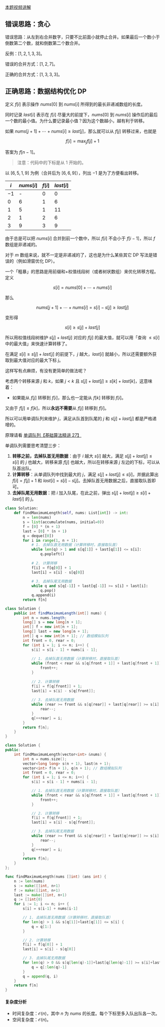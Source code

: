 [本题视频讲解](https://www.bilibili.com/video/BV1Rw411P72r/)

## 错误思路：贪心

错误思路：从左到右合并数字，只要不比前面小就停止合并。如果最后一个数小于倒数第二个数，就和倒数第二个数合并。

反例：$[1,2,1,3,3]$。

错误的合并方式：$[1,2,7]$。

正确的合并方式：$[1,3,3,3]$。

## 正确思路：数据结构优化 DP

定义 $f[i]$ 表示操作 $\textit{nums}[0]$ 到 $\textit{nums}[i]$ 所得到的最长非递减数组的长度。

同时记录 $\textit{last}[i]$ 表示在 $f[i]$ 尽量大的前提下，$\textit{nums}[0]$ 到 $\textit{nums}[i]$ 操作后的最后一个数的最小值。为什么要记录最小值？因为这个数越小，越有利于转移。

如果 $\textit{nums}[j+1] + \cdots + \textit{nums}[i] \ge \textit{last}[j]$，那么就可以从 $f[j]$ 转移过来，也就是

$$
f[i] = \max_{j} f[j] + 1
$$

答案为 $f[n-1]$。

> 注意：代码中的下标是从 $1$ 开始的。

以 $[6,5,1,9]$ 为例（合并后为 $[6,6,9]$），列出 $-1$ 是为了方便看出转移。

|  $i$ | $\textit{nums}[i]$ | $f[i]$  | $\textit{last}[i]$  |
|---|---|---|---|
| $-1$ |  -   | $0$  |  $0$ |
|  $0$ |  $6$ | $1$  |  $6$ |
|  $1$ |  $5$ | $1$  | $11$ |
|  $2$ |  $1$ | $2$  |  $6$ |
|  $3$ |  $9$ | $3$  |  $9$ |

由于总是可以把 $\textit{nums}[i]$ 合并到前一个数中，所以 $f[i]$ 不会小于 $f[i-1]$，所以 $f$ 数组是非递减的。

对于 $m$ 数组来说，就不一定是非递减的了，这也是为什么某些其它 DP 写法是错误的（例如滑窗优化 DP）。

一个「粗暴」的思路是用前缀和+权值线段树（或者树状数组）来优化转移方程。定义

$$
s[i] = \textit{nums}[0] + \cdots + \textit{nums}[i]
$$

那么 

$$
\textit{nums}[j+1] + \cdots + \textit{nums}[i]  = s[i] - s[j] \ge \textit{last}[j]
$$

变形得

$$
s[i]\ge s[j] + \textit{last}[j]
$$

所以用权值线段树维护 $s[j] + \textit{last}[j]$ 对应的 $f[j]$ 的最大值，就可以用「查询 $\le s[i]$ 中的最大值」来快速计算转移了。

在满足 $s[i]\ge s[j] + \textit{last}[j]$ 的前提下，$j$ 越大，$\textit{last}[i]$ 就越小，所以还需要额外获取到最大值对应的最大下标 $j$。

这样写有点麻烦，有没有更简单的做法呢？

考虑两个转移来源 $j$ 和 $k$，如果 $j<k$ 且 $s[j] + \textit{last}[j] \ge s[k] + \textit{last}[k]$，这意味着：

- 如果能从 $f[j]$ 转移到 $f[i]$，那么也一定能从 $f[k]$ 转移到 $f[i]$。

又由于 $f[j]\le f[k]$，所以**永远不需要**从 $f[j]$ 转移到 $f[i]$。

所以可以用单调队列来维护 $j$，满足从队首到队尾的 $j$ 和 $s[j] + \textit{last}[j]$ 都是严格递增的。

原理请看 [单调队列【基础算法精讲 27】](https://www.bilibili.com/video/BV1bM411X72E/)

单调队列需要思考清楚三步：

1. **转移之前，去掉队首无用数据**：由于 $i$ 越大 $s[i]$ 越大，满足 $s[j] + \textit{last}[j]\le s[i]$ 的 $j$ 也越大，转移来源 $f[j]$ 也越大，所以在转移来源 $j$ 左边的下标，可以从队首出队。
2. **计算转移**：从单调队列中找到最大的 $j$，满足 $s[j] + \textit{last}[j]\le s[i]$，并据此算出 $f[i]=f[j]+1$ 和 $\textit{last}[i] = s[i] - s[j]$。去掉队首无用数据之后，直接取队首即可。
3. **去掉队尾无用数据**：把 $i$ 加入队尾，在此之前，弹出 $s[j] + \textit{last}[j] \ge s[i] + \textit{last}[i]$ 的 $j$。

```py [sol-Python3]
class Solution:
    def findMaximumLength(self, nums: List[int]) -> int:
        n = len(nums)
        s = list(accumulate(nums, initial=0))
        f = [0] * (n + 1)
        last = [0] * (n + 1)
        q = deque([0])
        for i in range(1, n + 1):
            # 1. 去掉队首无用数据（计算转移时，直接取队首）
            while len(q) > 1 and s[q[1]] + last[q[1]] <= s[i]:
                q.popleft()
            
            # 2. 计算转移
            f[i] = f[q[0]] + 1
            last[i] = s[i] - s[q[0]]
            
            # 3. 去掉队尾无用数据
            while q and s[q[-1]] + last[q[-1]] >= s[i] + last[i]:
                q.pop()
            q.append(i)
        return f[n]
```

```java [sol-Java]
class Solution {
    public int findMaximumLength(int[] nums) {
        int n = nums.length;
        long[] s = new long[n + 1];
        int[] f = new int[n + 1];
        long[] last = new long[n + 1];
        int[] q = new int[n + 1]; // 数组模拟队列
        int front = 0, rear = 0;
        for (int i = 1; i <= n; i++) {
            s[i] = s[i - 1] + nums[i - 1];
            
            // 1. 去掉队首无用数据（计算转移时，直接取队首）
            while (front < rear && s[q[front + 1]] + last[q[front + 1]] <= s[i]) {
                front++;
            }
            
            // 2. 计算转移
            f[i] = f[q[front]] + 1; 
            last[i] = s[i] - s[q[front]];
            
            // 3. 去掉队尾无用数据
            while (rear >= front && s[q[rear]] + last[q[rear]] >= s[i] + last[i]) {
                rear--;
            }
            q[++rear] = i;
        }
        return f[n];
    }
}
```

```cpp [sol-C++]
class Solution {
public:
    int findMaximumLength(vector<int> &nums) {
        int n = nums.size();
        vector<long long> s(n + 1), last(n + 1);
        vector<int> f(n + 1), q(n + 1); // 数组模拟队列
        int front = 0, rear = 0;
        for (int i = 1; i <= n; i++) {
            s[i] = s[i - 1] + nums[i - 1];

            // 1. 去掉队首无用数据（计算转移时，直接取队首）
            while (front < rear && s[q[front + 1]] + last[q[front + 1]] <= s[i]) {
                front++;
            }

            // 2. 计算转移
            f[i] = f[q[front]] + 1;
            last[i] = s[i] - s[q[front]];

            // 3. 去掉队尾无用数据
            while (rear >= front && s[q[rear]] + last[q[rear]] >= s[i] + last[i]) {
                rear--;
            }
            q[++rear] = i;
        }
        return f[n];
    }
};
```

```go [sol-Go]
func findMaximumLength(nums []int) (ans int) {
	n := len(nums)
	s := make([]int, n+1)
	f := make([]int, n+1)
	last := make([]int, n+1)
	q := []int{0}
	for i := 1; i <= n; i++ {
		s[i] = s[i-1] + nums[i-1]

		// 1. 去掉队首无用数据（计算转移时，直接取队首）
		for len(q) > 1 && s[q[1]]+last[q[1]] <= s[i] {
			q = q[1:]
		}

		// 2. 计算转移
		f[i] = f[q[0]] + 1
		last[i] = s[i] - s[q[0]]

		// 3. 去掉队尾无用数据
		for len(q) > 0 && s[q[len(q)-1]]+last[q[len(q)-1]] >= s[i]+last[i] {
			q = q[:len(q)-1]
		}
		q = append(q, i)
	}
	return f[n]
}
```

#### 复杂度分析

- 时间复杂度：$\mathcal{O}(n)$，其中 $n$ 为 $\textit{nums}$ 的长度。每个下标至多入队出队各一次。
- 空间复杂度：$\mathcal{O}(n)$。

